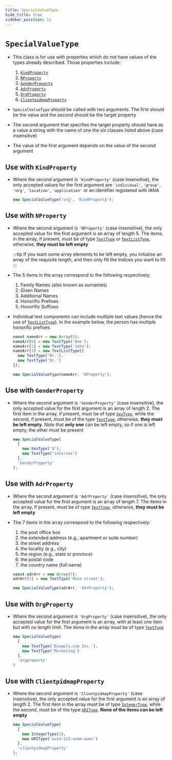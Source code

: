```yaml
---
title: SpecialValueType
hide_title: true
sidebar_position: 11
---
```


# ```SpecialValueType```

* This class is for use with properties which do not have values of the types already described. Those properties include:

    1. [`KindProperty`](/documentation/properties/kindproperty)
    2. [`NProperty`](/documentation/properties/nproperty)
    3. [`GenderProperty`](/documentation/properties/genderproperty)
    4. [`AdrProperty`](/documentation/properties/adrproperty)
    5. [`OrgProperty`](/documentation/properties/orgproperty)
    6. [`ClientpidmapProperty`](/documentation/properties/clientpidmapproperty)

* ```SpecialValueType``` should be called with two arguments. The first should be the value and the second should be the target property

* The second argument that specifies the target property should have as a value a string with the name of one the six classes listed above (case insensitive)

* The value of the first argument depends on the value of the second argument

## Use with `KindProperty`

* Where the second argument is ```'KindProperty'``` (case insensitive), the only accepted values for the first argument are ```'individual'```, ```'group'```, ```'org'```, ```'location'```, ```'application'``` or an identifier registered with IANA

  ```js
  new SpecialValueType('org', 'KindProperty');
  ```

## Use with `NProperty`

* Where the second argument is ```'NProperty'``` (case insensitive), the only accepted value for the first argument is an array of length 5. The items in the array, if present, must be of type [`TextType`](texttype-and-textlisttype) or [`TextListType`](texttype-and-textlisttype), otherwise, __they must be left empty__

  :::tip
  If you want some array elements to be left empty, you initialise an array of the requisite length, and then only fill the indices you want to fill
  :::

* The 5 items in the array correspond to the following respectively:
    1. Family Names (also known as surnames)
    2. Given Names
    3. Additional Names
    4. Honorific Prefixes
    5. Honorific Suffixes

* Individual text components can include multiple text values (hence the use of [`TextListType`](texttype-and-textlisttype)). In the example below, the person has multiple honorific prefixes

  ```js
  const nameArr = new Array(5);
  nameArr[0] = new TextType('Doe');
  nameArr[1] = new TextType('John');
  nameArr[3] = new TextListType([
    new TextType('Mr.'),
    new TextType('Dr.')
  ]);

  new SpecialValueType(nameArr, 'NProperty');
  ```

## Use with `GenderProperty`

* Where the second argument is ```'GenderProperty'``` (case insensitive), the only accepted value for the first argument is an array of length 2. The first item in the array, if present, must be of type [`SexType`](sextype), while the second, if present, must be of the type [`TextType`](texttype-and-textlisttype), otherwise, __they must be left empty__. Note that __only one__ can be left empty, so if one is left empty, the other must be present

  ```js
  new SpecialValueType(
    [
      new SexType('O'),
      new TextType("intersex")
    ],
    'GenderProperty'
  );
  ```

## Use with `AdrProperty`

* Where the second argument is ```'AdrProperty'``` (case insensitive), the only accepted value for the first argument is an array of length 7. The items in the array, if present, must be of type [`TextType`](texttype-and-textlisttype), otherwise, __they must be left empty__

* The 7 items in the array correspond to the following respectively:
    1. the post office box
    2. the extended address (e.g., apartment or suite number)
    3. the street address
    4. the locality (e.g., city)
    5. the region (e.g., state or province)
    6. the postal code
    7. the country name (full name)

  ```js
  const adrArr = new Array(7);
  adrArr[3] = new TextType('Main street');

  new SpecialValueType(adrArr, 'AdrProperty');
  ```

## Use with `OrgProperty`

* Where the second argument is ```'OrgProperty'``` (case insensitive), the only accepted value for the first argument is an array, with at least one item but with no length limit. The items in the array must be of type [`TextType`](texttype-and-textlisttype)

  ```js
  new SpecialValueType(
    [
      new TextType('Example.com Inc.'),
      new TextType('Marketing')
    ],
    'orgproperty'
  )
  ```

## Use with `ClientpidmapProperty`

* Where the second argument is ```'ClientpidmapProperty'``` (case insensitive), the only accepted value for the first argument is an array of length 2. The first item in the array must be of type [`IntegerType`](integertype-and-integerlisttype), while the second, must be of the type [`URIType`](uritype). __None of the items can be left empty__

  ```js
  new SpecialValueType(
    [
      new IntegerType(1),
      new URIType('uuid:123-asmm-aams')
    ],
    'clientpidmapProperty'
  );
  ```
